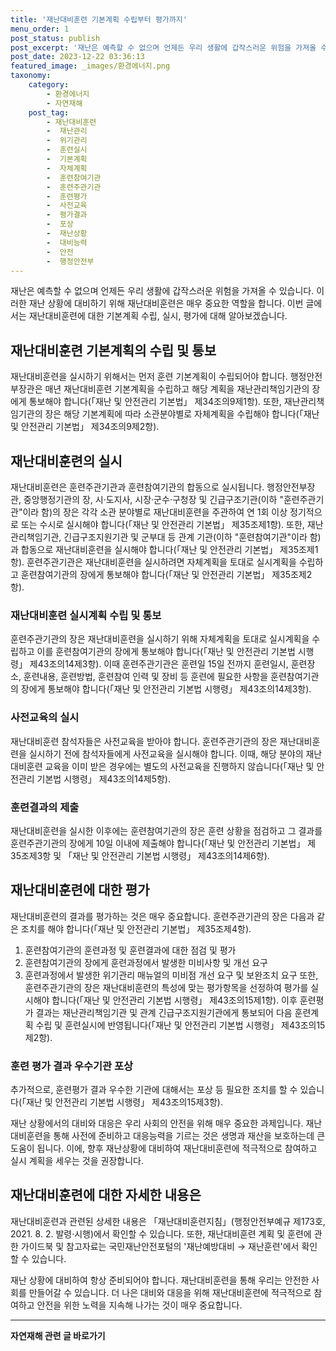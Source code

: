 ```yaml
---
title: '재난대비훈련 기본계획 수립부터 평가까지'
menu_order: 1
post_status: publish
post_excerpt: '재난은 예측할 수 없으며 언제든 우리 생활에 갑작스러운 위험을 가져올 수 있습니다. 이러한 재난 상황에 대비하기 위해 재난대비훈련은 매우 중요한 역할을 합니다. 이번 글에서는 재난대비훈련에 대한 기본계획 수립, 실시, 평가에 대해 알아보겠습니다.'
post_date: 2023-12-22 03:36:13
featured_image: _images/환경에너지.png
taxonomy:
    category:
        - 환경에너지
        - 자연재해
    post_tag:
        - 재난대비훈련
        -  재난관리
        -  위기관리
        -  훈련실시
        -  기본계획
        -  자체계획
        -  훈련참여기관
        -  훈련주관기관
        -  훈련평가
        -  사전교육
        -  평가결과
        -  포상
        -  재난상황
        -  대비능력
        -  안전
        -  행정안전부
---
```



재난은 예측할 수 없으며 언제든 우리 생활에 갑작스러운 위험을 가져올 수 있습니다. 이러한 재난 상황에 대비하기 위해 재난대비훈련은 매우 중요한 역할을 합니다. 이번 글에서는 재난대비훈련에 대한 기본계획 수립, 실시, 평가에 대해 알아보겠습니다. 

## 재난대비훈련 기본계획의 수립 및 통보
재난대비훈련을 실시하기 위해서는 먼저 훈련 기본계획이 수립되어야 합니다. 행정안전부장관은 매년 재난대비훈련 기본계획을 수립하고 해당 계획을 재난관리책임기관의 장에게 통보해야 합니다(「재난 및 안전관리 기본법」 제34조의9제1항). 또한, 재난관리책임기관의 장은 해당 기본계획에 따라 소관분야별로 자체계획을 수립해야 합니다(「재난 및 안전관리 기본법」 제34조의9제2항).

## 재난대비훈련의 실시
재난대비훈련은 훈련주관기관과 훈련참여기관의 합동으로 실시됩니다. 행정안전부장관, 중앙행정기관의 장, 시·도지사, 시장·군수·구청장 및 긴급구조기관(이하 "훈련주관기관"이라 함)의 장은 각각 소관 분야별로 재난대비훈련을 주관하여 연 1회 이상 정기적으로 또는 수시로 실시해야 합니다(「재난 및 안전관리 기본법」 제35조제1항). 또한, 재난관리책임기관, 긴급구조지원기관 및 군부대 등 관계 기관(이하 "훈련참여기관"이라 함)과 합동으로 재난대비훈련을 실시해야 합니다(「재난 및 안전관리 기본법」 제35조제1항). 훈련주관기관은 재난대비훈련을 실시하려면 자체계획을 토대로 실시계획을 수립하고 훈련참여기관의 장에게 통보해야 합니다(「재난 및 안전관리 기본법」 제35조제2항).

### 재난대비훈련 실시계획 수립 및 통보
훈련주관기관의 장은 재난대비훈련을 실시하기 위해 자체계획을 토대로 실시계획을 수립하고 이를 훈련참여기관의 장에게 통보해야 합니다(「재난 및 안전관리 기본법 시행령」 제43조의14제3항). 이때 훈련주관기관은 훈련일 15일 전까지 훈련일시, 훈련장소, 훈련내용, 훈련방법, 훈련참여 인력 및 장비 등 훈련에 필요한 사항을 훈련참여기관의 장에게 통보해야 합니다(「재난 및 안전관리 기본법 시행령」 제43조의14제3항).

### 사전교육의 실시
재난대비훈련 참석자들은 사전교육을 받아야 합니다. 훈련주관기관의 장은 재난대비훈련을 실시하기 전에 참석자들에게 사전교육을 실시해야 합니다. 이때, 해당 분야의 재난대비훈련 교육을 이미 받은 경우에는 별도의 사전교육을 진행하지 않습니다(「재난 및 안전관리 기본법 시행령」 제43조의14제5항).

### 훈련결과의 제출
재난대비훈련을 실시한 이후에는 훈련참여기관의 장은 훈련 상황을 점검하고 그 결과를 훈련주관기관의 장에게 10일 이내에 제출해야 합니다(「재난 및 안전관리 기본법」 제35조제3항 및 「재난 및 안전관리 기본법 시행령」 제43조의14제6항).

## 재난대비훈련에 대한 평가
재난대비훈련의 결과를 평가하는 것은 매우 중요합니다. 훈련주관기관의 장은 다음과 같은 조치를 해야 합니다(「재난 및 안전관리 기본법」 제35조제4항).
1. 훈련참여기관의 훈련과정 및 훈련결과에 대한 점검 및 평가
2. 훈련참여기관의 장에게 훈련과정에서 발생한 미비사항 및 개선 요구
3. 훈련과정에서 발생한 위기관리 매뉴얼의 미비점 개선 요구 및 보완조치 요구
또한, 훈련주관기관의 장은 재난대비훈련의 특성에 맞는 평가항목을 선정하여 평가를 실시해야 합니다(「재난 및 안전관리 기본법 시행령」 제43조의15제1항). 이후 훈련평가 결과는 재난관리책임기관 및 관계 긴급구조지원기관에게 통보되어 다음 훈련계획 수립 및 훈련실시에 반영됩니다(「재난 및 안전관리 기본법 시행령」 제43조의15제2항).

### 훈련 평가 결과 우수기관 포상
추가적으로, 훈련평가 결과 우수한 기관에 대해서는 포상 등 필요한 조치를 할 수 있습니다(「재난 및 안전관리 기본법 시행령」 제43조의15제3항).

재난 상황에서의 대비와 대응은 우리 사회의 안전을 위해 매우 중요한 과제입니다. 재난대비훈련을 통해 사전에 준비하고 대응능력을 기르는 것은 생명과 재산을 보호하는데 큰 도움이 됩니다. 이에, 향후 재난상황에 대비하여 재난대비훈련에 적극적으로 참여하고 실시 계획을 세우는 것을 권장합니다.

## 재난대비훈련에 대한 자세한 내용은
재난대비훈련과 관련된 상세한 내용은 「재난대비훈련지침」(행정안전부예규 제173호, 2021. 8. 2. 발령·시행)에서 확인할 수 있습니다. 또한, 재난대비훈련 계획 및 훈련에 관한 가이드북 및 참고자료는 국민재난안전포털의 '재난예방대비 → 재난훈련'에서 확인할 수 있습니다.

재난 상황에 대비하여 항상 준비되어야 합니다. 재난대비훈련을 통해 우리는 안전한 사회를 만들어갈 수 있습니다. 더 나은 대비와 대응을 위해 재난대비훈련에 적극적으로 참여하고 안전을 위한 노력을 지속해 나가는 것이 매우 중요합니다.
<!-- wp:separator -->
<hr class="wp-block-separator has-alpha-channel-opacity"/>
<!-- /wp:separator -->

<!-- wp:group {"backgroundColor":"base","layout":{"type":"constrained"}} -->
<div class="wp-block-group has-base-background-color has-background"><!-- wp:paragraph {"align":"center","fontSize":"medium"} -->
<p class="has-text-align-center has-large-font-size"><strong>자연재해 관련 글 바로가기</strong></p>
<!-- /wp:paragraph -->


<!-- wp:latest-posts
{"categories":[{"id":35076,"count":19,"description":"","link":"https://uknowlaw.com/category/%ec%9e%90%ec%97%b0%ec%9e%ac%ed%95%b4/","name":"자연재해","slug":"자연재해","taxonomy":"category","parent":0,"meta":[],"_links":{"self":[{"href":"https://uknowlaw.com/wp-json/wp/v2/categories/35076"}],"collection":[{"href":"https://uknowlaw.com/wp-json/wp/v2/categories"}],"about":[{"href":"https://uknowlaw.com/wp-json/wp/v2/taxonomies/category"}],"wp:post_type":[{"href":"https://uknowlaw.com/wp-json/wp/v2/posts?categories=35076"}],"curies":[{"name":"wp","href":"https://api.w.org/{rel}","templated":true}]}}],"postsToShow":100,"excerptLength":28,"postLayout":"grid","columns":2,"featuredImageAlign":"left","featuredImageSizeSlug":"large","fontSize":"small"} /--></div>
<!-- /wp:group -->